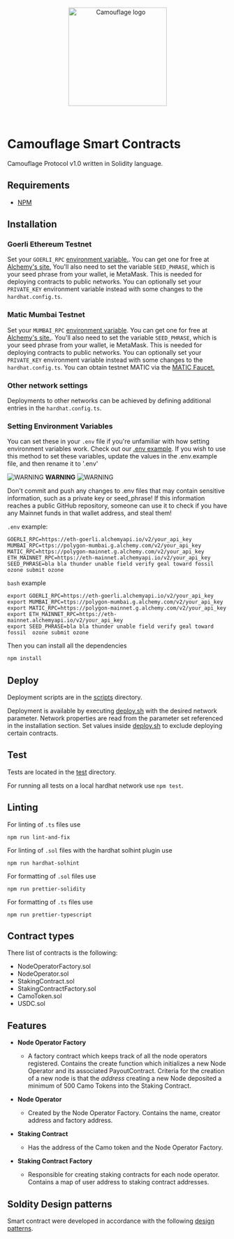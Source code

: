 <br/>
<p align="center">
<img src="https://user-images.githubusercontent.com/38017754/138603052-1b87155f-a03c-4cbc-aac3-f56301cda473.png" width="225" alt="Camouflage logo">
</a>
</p>
<br/>

# Camouflage Smart Contracts

Camouflage Protocol v1.0 written in Solidity language.

## Requirements

- [NPM](https://www.npmjs.com/)

## Installation

### Goerli Ethereum Testnet

Set your `GOERLI_RPC` [environment variable.](https://www.twilio.com/blog/2017/01/how-to-set-environment-variables.html). You can get one for free at [Alchemy's site.](https://www.alchemy.com/) You'll also need to set the variable `SEED_PHRASE`, which is your seed phrase from your wallet, ie MetaMask. This is needed for deploying contracts to public networks. You can optionally set your `PRIVATE_KEY` environment variable instead with some changes to the `hardhat.config.ts`.

### Matic Mumbai Testnet

Set your `MUMBAI_RPC` [environment variable](https://www.twilio.com/blog/2017/01/how-to-set-environment-variables.html). You can get one for free at [Alchemy's site.](https://www.alchemy.com/). You'll also need to set the variable `SEED_PHRASE`, which is your seed phrase from your wallet, ie MetaMask. This is needed for deploying contracts to public networks. You can optionally set your `PRIVATE_KEY` environment variable instead with some changes to the `hardhat.config.ts`. You can obtain testnet MATIC via the [MATIC Faucet.](https://faucet.matic.network/)

### Other network settings

Deployments to other networks can be achieved by defining additional entries in the `hardhat.config.ts`.

### Setting Environment Variables

You can set these in your `.env` file if you're unfamiliar with how setting environment variables work. Check out our [.env example](https://github.com/Camouflage-Project/smart-contracts/blob/master/.env.example). If you wish to use this method to set these variables, update the values in the .env.example file, and then rename it to '.env'

![WARNING](https://via.placeholder.com/15/f03c15/000000?text=+) **WARNING** ![WARNING](https://via.placeholder.com/15/f03c15/000000?text=+)

Don't commit and push any changes to .env files that may contain sensitive information, such as a private key or seed_phrase! If this information reaches a public GitHub repository, someone can use it to check if you have any Mainnet funds in that wallet address, and steal them!

`.env` example:

```
GOERLI_RPC=https://eth-goerli.alchemyapi.io/v2/your_api_key
MUMBAI_RPC=ttps://polygon-mumbai.g.alchemy.com/v2/your_api_key
MATIC_RPC=https://polygon-mainnet.g.alchemy.com/v2/your_api_key
ETH_MAINNET_RPC=https://eth-mainnet.alchemyapi.io/v2/your_api_key
SEED_PHRASE=bla bla thunder unable field verify geal toward fossil ozone submit ozone
```

`bash` example

```
export GOERLI_RPC=https://eth-goerli.alchemyapi.io/v2/your_api_key
export MUMBAI_RPC=ttps://polygon-mumbai.g.alchemy.com/v2/your_api_key
export MATIC_RPC=https://polygon-mainnet.g.alchemy.com/v2/your_api_key
export ETH_MAINNET_RPC=https://eth-mainnet.alchemyapi.io/v2/your_api_key
export SEED_PHRASE=bla bla thunder unable field verify geal toward fossil  ozone submit ozone
```

Then you can install all the dependencies

```bash
npm install
```

## Deploy

Deployment scripts are in the [scripts](https://github.com/Camouflage-Project/smart-contracts/blob/master/scripts) directory.

Deployment is available by executing [deploy.sh](https://github.com/Camouflage-Project/smart-contracts/blob/master/deploy.sh) with the desired network parameter.
Network properties are read from the parameter set referenced in the installation section.
Set values inside [deploy.sh](https://github.com/Camouflage-Project/smart-contracts/blob/master/deploy.sh) to exclude deploying certain contracts.

## Test

Tests are located in the [test](https://github.com/Camouflage-Project/smart-contracts/blob/master/test) directory.

For running all tests on a local hardhat network use `npm test`.

## Linting

For linting of `.ts` files use

```
npm run lint-and-fix
```

For linting of `.sol` files with the hardhat solhint plugin use

```
npm run hardhat-solhint
```

For formatting of `.sol` files use

```
npm run prettier-solidity
```

For formatting of `.ts` files use

```
npm run prettier-typescript
```

## Contract types

There list of contracts is the following:

- NodeOperatorFactory.sol
- NodeOperator.sol
- StakingContract.sol
- StakingContractFactory.sol
- CamoToken.sol
- USDC.sol

## Features

- <b>Node Operator Factory</b>

  - A factory contract which keeps track of all the node operators registered. Contains the create function which initializes a new Node Operator and its associated PayoutContract. Criteria for the creation of a new node is that the <i>address</i> creating a new Node deposited a minimum of 500 Camo Tokens into the Staking Contract.

- <b>Node Operator</b>

  - Created by the Node Operator Factory. Contains the name, creator address and factory address.

- <b> Staking Contract </b>

  - Has the address of the Camo token and the Node Operator Factory.

- <b> Staking Contract Factory </b>
  - Responsible for creating staking contracts for each node operator. Contains a map of user address to staking contract addresses.

## Soldity Design patterns

Smart contract were developed in accordance with the following [design patterns](https://github.com/fravoll/solidity-patterns).

